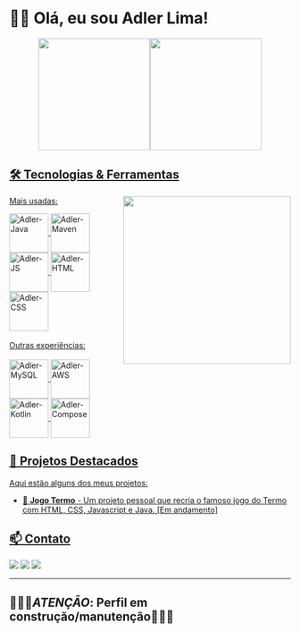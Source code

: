 # 👋🏻 Olá, eu sou Adler Lima!
<div align="center">
  <a href="https://github.com/Adler-Pereira">
    <img height="200em" src="https://github-readme-stats.vercel.app/api?username=Adler-Pereira&show_icons=true&rank_icon=github&theme=tokyonight&include_all_commits=true&count_private=true&locale=pt-br"/><img height="200em" src="https://github-readme-stats.vercel.app/api/top-langs/?username=Adler-Pereira&layout=donut&langs_count=16&theme=tokyonight&locale=pt-br"/>
</div>

## 🛠️ Tecnologias & Ferramentas
Mais usadas:<img height="300em" align="right" src="https://media4.giphy.com/media/v1.Y2lkPTc5MGI3NjExbWJzcjhvYm5iZ2lxc2hyNXZxaWdqdHFtcG15N2owMWRobGVldjI5bSZlcD12MV9pbnRlcm5hbF9naWZfYnlfaWQmY3Q9Zw/crsdhCl57CLyJ1s4KY/giphy.gif"/>
<div style="display: inline_block">
  <img align="center" alt="Adler-Java" height="70" width="70" src="https://cdn.jsdelivr.net/gh/devicons/devicon@latest/icons/java/java-original.svg">
  <img align="center" alt="Adler-Maven" height="70" width="70" src="https://cdn.jsdelivr.net/gh/devicons/devicon@latest/icons/maven/maven-original.svg">
  <img align="center" alt="Adler-JS" height="70" width="70" src="https://cdn.jsdelivr.net/gh/devicons/devicon@latest/icons/javascript/javascript-original.svg">
  <img align="center" alt="Adler-HTML" height="70" width="70" src="https://cdn.jsdelivr.net/gh/devicons/devicon@latest/icons/html5/html5-original.svg">
  <img align="center" alt="Adler-CSS" height="70" width="70" src="https://cdn.jsdelivr.net/gh/devicons/devicon@latest/icons/css3/css3-original.svg">
</div><br>
Outras experiências:
<div style="display: inline_block"><br>
  <img align="center" alt="Adler-MySQL" height="70" width="70" src="https://cdn.jsdelivr.net/gh/devicons/devicon@latest/icons/mysql/mysql-original.svg">
  <img align="center" alt="Adler-AWS" height="70" width="70" src="https://cdn.jsdelivr.net/gh/devicons/devicon@latest/icons/amazonwebservices/amazonwebservices-original-wordmark.svg">
  <img align="center" alt="Adler-Kotlin" height="70" width="70" src="https://cdn.jsdelivr.net/gh/devicons/devicon@latest/icons/kotlin/kotlin-original.svg">
  <img align="center" alt="Adler-Compose" height="70" width="70" src="https://cdn.jsdelivr.net/gh/devicons/devicon@latest/icons/jetpackcompose/jetpackcompose-original.svg">
</div>

## 📌 Projetos Destacados
Aqui estão alguns dos meus projetos:
- 📱 **Jogo Termo** - Um projeto pessoal que recria o famoso jogo do Termo com HTML, CSS, Javascript e Java. [Em andamento]

## 📫 Contato
<div>
  <a href="https://www.linkedin.com/in/adlerlima" target="_blank"><img src="https://img.shields.io/badge/LinkedIn-0077B5?style=for-the-badge&logo=linkedin&logoColor=white"></a>
  <a href="adlerlimap@gmail.com" target="_blank"><img src="https://img.shields.io/badge/Gmail-D14836?style=for-the-badge&logo=gmail&logoColor=white"></a>
  <a href="https://api.whatsapp.com/send?phone=5511969102308" target="_blank"><img src="https://img.shields.io/badge/WhatsApp-25D366?style=for-the-badge&logo=whatsapp&logoColor=white"></a>
</div>

---
## 🚧👷🏻***ATENÇÃO***: Perfil em construção/manutenção👷🏻🚧
